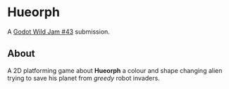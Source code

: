 # Hueorph

A [Godot Wild Jam #43](https://itch.io/jam/godot-wild-jam-43) submission.

## About
A 2D platforming game about **Hueorph** a colour and shape changing alien trying to save his planet from _greedy_ robot invaders.